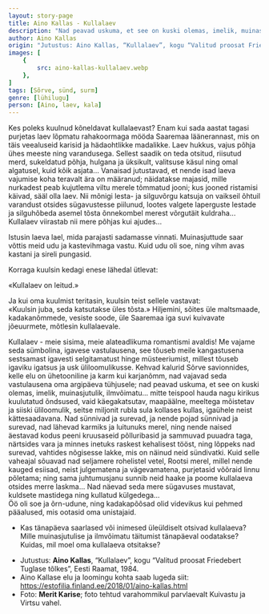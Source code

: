 ```yaml
---
layout: story-page
title: Aino Kallas - Kullalaev
description: "Nad peavad uskuma, et see on kuski olemas, imelik, muinasjutulik, ilmvõimatu..."
author: Aino Kallas
origin: "Jutustus: Aino Kallas, “Kullalaev”, kogu “Valitud proosat Friedebert Tuglase tõlkes”, Eesti Raamat, 1984."
images: [
    {
        src: aino-kallas-kullalaev.webp
    },
]
tags: [Sõrve, sünd, surm]
genre: [lühilugu]
person: [Aino, laev, kala]
---
```


<!-- # {{$doc.title}} -->


Kes poleks kuulnud kõneldavat kullalaevast? Enam kui sada aastat tagasi purjetas laev lõpmatu rahakoormaga mööda Saaremaa läänerannast, mis on täis veealuseid karisid ja hädaohtlikke madalikke. Laev hukkus, vajus põhja ühes meeste ning varandusega. Sellest saadik on teda otsitud, riisutud merd, sukeldatud põhja, hulgana ja üksikult, valitsuse käsul ning omal algatusel, kuid kõik asjata... Vanaisad jutustavad, et nende isad laeva vajumise koha teravalt ära on määranud; näidatakse majasid, mille nurkadest peab kujutlema viltu merele tõmmatud jooni; kus jooned ristamisi käivad, sääl olla laev. Nii mõnigi lesta- ja silguvõrgu katsuja on vaikseil õhtuil varandust otsides sügavustesse piilunud, lootes valgete laperguste lestade ja silguhõbeda asemel tõsta õnnekombel merest võrgutäit kuldraha... Kullalaev viirastab nii mere põhjas kui ajudes...

Istusin laeva lael, mida parajasti sadamasse vinnati. Muinasjuttude saar võttis meid udu ja kastevihmaga vastu. Kuid udu oli soe, ning vihm avas kastani ja sireli pungasid.

Korraga kuulsin kedagi enese lähedal ütlevat:

«Kullalaev on leitud.»

Ja kui oma kuulmist teritasin, kuulsin teist sellele vastavat: \
«Kuulsin juba, seda katsutakse üles tõsta.» Hiljemini, sõites üle maltsmaade, kadakanõmmede, vesiste soode, üle Saaremaa iga suvi kuivavate jõeuurmete, mõtlesin kullalaevale.

Kullalaev - meie sisima, meie alateadlikuma romantismi avaldis! Me vajame seda sümbolina, igavese vastulausena, see tõuseb meile kangastusena sestsamast igavesti selgitamatust hinge müsteeriumist, millest tõuseb igaviku igatsus ja usk üliloomulikusse. Kehvad kalurid Sõrve savionnides, kelle elu on ühetooniline ja karm kui karjanõmm, nad vajavad seda vastulausena oma argipäeva tühjusele; nad peavad uskuma, et see on kuski olemas, imelik, muinasjutulik, ilmvõimatu... mitte teispool hauda nagu kirikus kuulutatud õndsused, vaid käegakatsutav, maapäälne, meeltega mõistetav ja siiski üliloomulik, seitse miljonit rubla sula kollases kullas, igaühele neist kättesaadavana. Nad sünnivad ja surevad, ja nende pojad sünnivad ja surevad, nad lähevad karmiks ja luitunuks merel, ning nende naised äestavad kodus peeni kruusaseid põlluribasid ja sammuvad puuadra taga, närtsides vara ja minnes inetuks raskest kehalisest tööst, ning lõppeks nad surevad, vahtides nõgisesse lakke, mis on näinud neid sündivatki. Kuid selle vaheajal sõuavad nad seljamere rohelistel vetel, Rootsi merel, millel nende kauged esiisad, neist julgematena ja vägevamatena, purjetasid võõraid linnu põletama; ning sama juhtumusjanu sunnib neid haake ja poome kullalaeva otsides merre laskma... Nad näevad seda mere sügavuses mustavat, kuldsete mastidega ning kullatud külgedega… \
Öö oli soe ja õrn-udune, ning kadakapõõsad olid videvikus kui pehmed pääalused, mis ootasid oma unistajaid.


<!-- Täägid purjetama hukkuma otsima tõusma viirastama närtsima vahtima -->



<story-author :author="author" :origin="origin"></story-author>

<details-wrapper summary="Mis mõtted tekkisid?">

- Kas tänapäeva saarlased või inimesed üleüldiselt otsivad kullalaeva? Mille muinasjutulise ja ilmvõimatu täitumist tänapäeval oodatakse? Kuidas, mil moel oma kullalaeva otsitakse?

</details-wrapper>


<details-wrapper summary="Allikad" class="text-sm" icon="icon-park-outline:document-folder">

- Jutustus: **Aino Kallas**, “Kullalaev”, kogu “Valitud proosat Friedebert Tuglase tõlkes”, Eesti Raamat, 1984.
- Aino Kallase elu ja loomingu kohta saab lugeda siit: https://estofilia.finland.ee/2018/01/aino-kallas.html
- Foto: **Merit Karise**; foto tehtud varahommikul parvlaevalt Kuivastu ja Virtsu vahel.

</details-wrapper>
